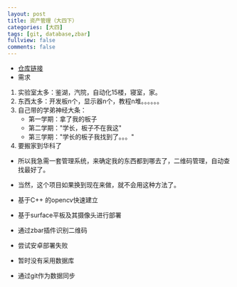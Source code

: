 ```yaml
---
layout: post
title: 资产管理（大四下）
categories: [大四]
tags: [git, database,zbar]
fullview: false
comments: false
---
```





* [仓库链接](https://github.com/whutddk/wimc)
* 需求
1. 实验室太多：鉴湖，汽院，自动化15楼，寝室，家。
2. 东西太多：开发板n个，显示器n个，教程n堆。。。。。。
3. 自己带的学弟神经大条：
    * 第一学期：拿了我的板子
    * 第二学期："学长，板子不在我这"
    * 第三学期："学长的板子我找到了。。。"
4. 要搬家到华科了

* 所以我急需一套管理系统，来确定我的东西都到哪去了，二维码管理，自动查找最好了。

* 当然，这个项目如果换到现在来做，就不会用这种方法了。

* 基于C++ 的opencv快速建立
* 基于surface平板及其摄像头进行部署
* 通过zbar插件识别二维码
* 尝试安卓部署失败
* 暂时没有采用数据库
* 通过git作为数据同步


